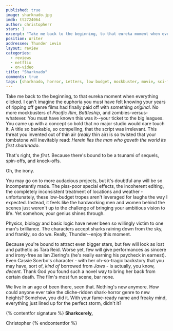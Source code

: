 ```yaml
---
published: true
image: sharknado.jpg
imdb: tt2724064
author: christopherr
stars: 1
excerpt: "Take me back to the beginning, to that eureka moment when everything clicked. I can&rsquo;t imagine the euphoria you must have felt knowing your years of ripping off genre films had finally paid off with something <em>original</em>. No more mockbusters of <em>Pacific Rim</em>, <em>Battleship</em>, and zombies-versus-whatever. You must have known this was it&mdash;your ticket to the big leagues. You came up with a concept so bold that no major studio would dare touch it. A title so bankable, so compelling, that the script was irrelevant. This threat you invented out of thin air (<em>really</em> thin air) is so twisted that your tombstone will inevitably read: <em>Herein lies the man who gaveth the world its first</em> <em>sharknado</em>."
position: Writer
addressee: Thunder Levin
layout: review
categories: 
  - reviews
  - netflix
  - on-video
title: "Sharknado"
comments: true
tags: [sharknado, horror, Letters, low budget, mockbuster, movie, sci-fi, sharks, special, syfy, Thunder Levin, TV]
---
```

Take me back to the beginning, to that eureka moment when everything clicked. I can't imagine the euphoria you must have felt knowing your years of ripping off genre films had finally paid off with something _original_. No more mockbusters of _Pacific Rim_, _Battleship_, and zombies-versus-whatever. You must have known this was it--your ticket to the big leagues. You came up with a concept so bold that no major studio would dare touch it. A title so bankable, so compelling, that the script was irrelevant. This threat you invented out of thin air (_really_ thin air) is so twisted that your tombstone will inevitably read: _Herein lies the man who gaveth the world its first_ _sharknado_. 

That's right, the _first_. Because there's bound to be a tsunami of sequels, spin-offs, and knock-offs.

Oh, the irony.

You may go on to more audacious projects, but it's doubtful any will be so incompetently made. The piss-poor special effects, the incoherent editing, the completely inconsistent treatment of locations and weather - unfortunately, these low-budget tropes aren't leveraged for laughs the way I expected. Instead, it feels like the hardworking men and women behind the scenes just weren't up to the challenge of bringing your ambitious vision to life.  Yet somehow, your genius shines through.

Physics, biology and basic logic have never been so willingly victim to one man's brilliance. The characters accept sharks raining down from the sky, and frankly, so do we. Really, Thunder--enjoy this moment.

Because you're bound to attract even bigger stars, but few will look as lost and pathetic as Tara Reid. Worse yet, few will give performances as sincere and irony-free as Ian Ziering's (he's really earning his paycheck in earnest). Even Cassie Scerbo's character - with her oh-so-tragic backstory that you may have, sort of, _kind of_ borrowed from _Jaws_ - is actually, you know, _decent_. Thank God you found such a novel way to bring her back from certain death. The film's most fun scene, bar none.

We live in an age of been there, seen that. Nothing's new anymore. How could anyone ever take the cliche-ridden shark-horror genre to new heights? Somehow, you did it. With your fame-ready name and freaky mind, everything just lined up for the perfect storm, didn't it?

{% contentfor signature %}
**Sharkcerely,**

Christopher
{% endcontentfor %}
